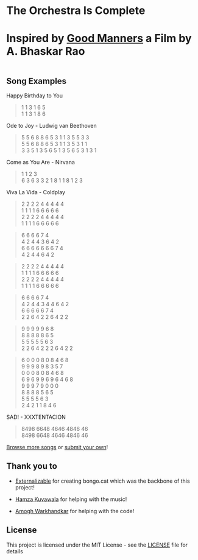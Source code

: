 # The Orchestra Is Complete
# Inspired by [Good Manners](https://www.youtube.com/watch?v=UEQ24lIGaa0) a Film by A. Bhaskar Rao
<p align="center">
  <a href="">
    <img src="">
  </a>  
</p>

## Song Examples
Happy Birthday to You
> 1 1 3 1 6 5\
1 1 3 1 8 6

Ode to Joy - Ludwig van Beethoven
> 5 5 6 8 8 6 5 3 1 1 3 5 5 3 3\
5 5 6 8 8 6 5 3 1 1 3 5 3 1 1\
3 3 5 1 3 5 6 5 1 3 5 6 5 3 1 3 1

Come as You Are - Nirvana
> 1 1 2 3\
6 3 6 3 3 2 1 8 1 1 8 1 2 3

Viva La Vida - Coldplay
>2 2 2 2 4 4 4 4 4\
1 1 1 1 6 6 6 6 6\
2 2 2 2 4 4 4 4 4\
1 1 1 1 6 6 6 6 6

>6 6 6 6 7 4\
4 2 4 4 3 6 4 2\
6 6 6 6 6 6 6 7 4\
4 2 4 4 6 4 2

>2 2 2 2 4 4 4 4 4\
1 1 1 1 6 6 6 6 6\
2 2 2 2 4 4 4 4 4\
1 1 1 1 6 6 6 6 6

>6 6 6 6 7 4\
4 2 4 4 3 4 4 6 4 2\
6 6 6 6 6 7 4\
2 2 6 4 2 2 6 4 2 2

>9 9 9 9 9 6 8\
8 8 8 8 8 6 5\
5 5 5 5 5 6 3\
2 2 6 4 2 2 2 6 4 2 2

>6 0 0 0 8 0 8 4 6 8\
9 9 9 8 9 8 3 5 7\
0 0 0 8 0 8 4 6 8\
6 9 6 9 9 6 9 6 4 6 8\
9 9 9 7 9 0 0 0\
8 8 8 8 5 6 5\
5 5 5 5 6 3\
2 4 2 1 1 8 4 6

SAD! - XXXTENTACION
>8498 6648 4646 4846 46\
8498 6648 4646 4846 46

[Browse more songs](https://github.com/Externalizable/bongo.cat/discussions/categories/song-submissions) or [submit your own](https://github.com/Externalizable/bongo.cat/discussions/new)!

## Thank you to

- [Externalizable](https://github.com/Externalizable) for creating bongo.cat which was the backbone of this project!

- [Hamza Kuvawala](https://www.instagram.com/hamzajustwantstochill/) for helping with the music!

- [Amogh Warkhandkar](https://github.com/amogh-w) for helping with the code!

## License
This project is licensed under the MIT License - see the [LICENSE](https://github.com/Externalizable/bongo.cat/blob/master/LICENSE) file for details
